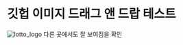 # 깃헙 이미지 드래그 앤 드랍 테스트
![lotto_logo](https://user-images.githubusercontent.com/70330124/158827336-444de892-f1a3-4817-a77c-4e2866bbd126.jpg)
다른 곳에서도 잘 보여짐을 확인


<!--stackedit_data:
eyJoaXN0b3J5IjpbLTEzNjUxNTc2NzFdfQ==
-->